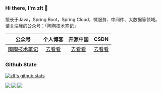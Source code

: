 ### Hi there, I'm zlt 👋
擅长于Java，Spring Boot，Spring Cloud，微服务、中间件、大数据等领域。 请关注我的公众号：「陶陶技术笔记」

|                            公众号                            | 个人博客 |  开源中国  | CSDN |
| :----------------------------------------------------------: | :------: | :----: | :-----: |
| [陶陶技术笔记](http://qiniu.zlt2000.cn/blog/20190902/M56cWjw7uNsc.png?imageslim) |  [去看看](https://zlt2000.gitee.io/)  | [去看看](https://my.oschina.net/zlt2000) | [去看看](https://blog.csdn.net/zlt2000)  |

### Github State
[![zlt's github stats](https://github-readme-stats.vercel.app/api?username=zlt2000&show_icons=true&theme=dracula&hide=issues,contribs)](https://github.com/zlt2000)

<a target="_blank" href="https://github.com/zlt2000/microservices-platform">
  <img align="left" src="https://github-readme-stats.vercel.app/api/pin/?username=zlt2000&repo=microservices-platform&theme=dracula" />
</a>

<a target="_blank" href="https://github.com/zlt2000/dubboSpringCloud">
  <img align="left" src="https://github-readme-stats.vercel.app/api/pin/?username=zlt2000&repo=dubboSpringCloud&theme=dracula" />
</a>

<a target="_blank" href="https://github.com/search?q=user%3Azlt2000+language%3Ajava">
  <img align="left" src="https://github-readme-stats.vercel.app/api/top-langs/?username=zlt2000&theme=dracula" />
</a>